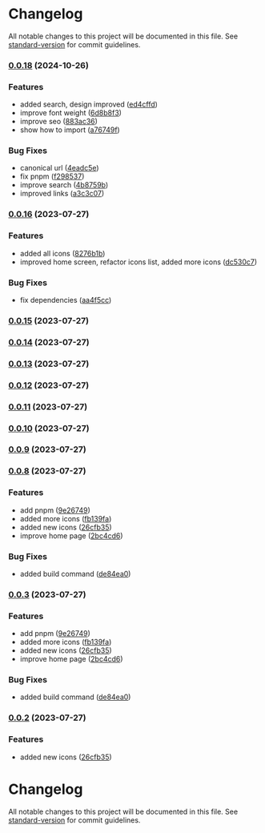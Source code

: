 # Changelog

All notable changes to this project will be documented in this file. See [standard-version](https://github.com/conventional-changelog/standard-version) for commit guidelines.

### [0.0.18](https://github.com/candidosales/svelte-shopify-polaris-icons/compare/v0.0.16...v0.0.18) (2024-10-26)


### Features

* added search, design improved ([ed4cffd](https://github.com/candidosales/svelte-shopify-polaris-icons/commit/ed4cffd80fbab69e6c5a4a4ad30e413beaba0655))
* improve font weight ([6d8b8f3](https://github.com/candidosales/svelte-shopify-polaris-icons/commit/6d8b8f3b0f07e65e72c6c82f86f14f821823bbb1))
* improve seo ([883ac36](https://github.com/candidosales/svelte-shopify-polaris-icons/commit/883ac36e09a5f0e25590b5522615564faf1a89c0))
* show how to import ([a76749f](https://github.com/candidosales/svelte-shopify-polaris-icons/commit/a76749f520f2dac966c8c2a092ce0d135e6953cc))


### Bug Fixes

* canonical url ([4eadc5e](https://github.com/candidosales/svelte-shopify-polaris-icons/commit/4eadc5ef14e864d144c03b040fb2d73e026fce45))
* fix pnpm ([f298537](https://github.com/candidosales/svelte-shopify-polaris-icons/commit/f298537eda006d410bebe495ca89bbd8ed63d9a1))
* improve search ([4b8759b](https://github.com/candidosales/svelte-shopify-polaris-icons/commit/4b8759b75fc91b6b97745670fd5c819eea5b21a8))
* improved links ([a3c3c07](https://github.com/candidosales/svelte-shopify-polaris-icons/commit/a3c3c079280eb84ff70bf4e294f1344fe7184dca))

### [0.0.16](https://github.com/candidosales/svelte-shopify-polaris-icons/compare/v0.0.15...v0.0.16) (2023-07-27)


### Features

* added all icons ([8276b1b](https://github.com/candidosales/svelte-shopify-polaris-icons/commit/8276b1b674a3360a49f6dd2f736a48a2ea15271c))
* improved home screen, refactor icons list, added more icons ([dc530c7](https://github.com/candidosales/svelte-shopify-polaris-icons/commit/dc530c7779467b40cb54f4cc8a3a2aca8bba7703))


### Bug Fixes

* fix dependencies ([aa4f5cc](https://github.com/candidosales/svelte-shopify-polaris-icons/commit/aa4f5cc305db449883b6749a20096c52c9cf8cae))

### [0.0.15](https://github.com/candidosales/svelte-shopify-polaris-icons/compare/v0.0.14...v0.0.15) (2023-07-27)

### [0.0.14](https://github.com/candidosales/svelte-shopify-polaris-icons/compare/v0.0.13...v0.0.14) (2023-07-27)

### [0.0.13](https://github.com/candidosales/svelte-shopify-polaris-icons/compare/v0.0.12...v0.0.13) (2023-07-27)

### [0.0.12](https://github.com/candidosales/svelte-shopify-polaris-icons/compare/v0.0.11...v0.0.12) (2023-07-27)

### [0.0.11](https://github.com/candidosales/svelte-shopify-polaris-icons/compare/v0.0.10...v0.0.11) (2023-07-27)

### [0.0.10](https://github.com/candidosales/svelte-shopify-polaris-icons/compare/v0.0.9...v0.0.10) (2023-07-27)

### [0.0.9](https://github.com/candidosales/svelte-shopify-polaris-icons/compare/v0.0.8...v0.0.9) (2023-07-27)

### [0.0.8](https://github.com/candidosales/svelte-shopify-polaris-icons/compare/v0.0.7...v0.0.8) (2023-07-27)


### Features

* add pnpm ([9e26749](https://github.com/candidosales/svelte-shopify-polaris-icons/commit/9e267492c8c9d0f56a5ed9da9f5c18278e88a321))
* added more icons ([fb139fa](https://github.com/candidosales/svelte-shopify-polaris-icons/commit/fb139fa9a14fdd206c9ce8bc725fd9118a6409e4))
* added new icons ([26cfb35](https://github.com/candidosales/svelte-shopify-polaris-icons/commit/26cfb3578206d9c2b0a3ece6e6f10e59c5077c12))
* improve home page ([2bc4cd6](https://github.com/candidosales/svelte-shopify-polaris-icons/commit/2bc4cd6b12eb7a2d063cc8fc535445ea57e7d8c0))


### Bug Fixes

* added build command ([de84ea0](https://github.com/candidosales/svelte-shopify-polaris-icons/commit/de84ea0b1ecd0db10d1db2de210ba604c277519d))

### [0.0.3](https://github.com/candidosales/svelte-shopify-polaris-icons/compare/v0.0.7...v0.0.3) (2023-07-27)


### Features

* add pnpm ([9e26749](https://github.com/candidosales/svelte-shopify-polaris-icons/commit/9e267492c8c9d0f56a5ed9da9f5c18278e88a321))
* added more icons ([fb139fa](https://github.com/candidosales/svelte-shopify-polaris-icons/commit/fb139fa9a14fdd206c9ce8bc725fd9118a6409e4))
* added new icons ([26cfb35](https://github.com/candidosales/svelte-shopify-polaris-icons/commit/26cfb3578206d9c2b0a3ece6e6f10e59c5077c12))
* improve home page ([2bc4cd6](https://github.com/candidosales/svelte-shopify-polaris-icons/commit/2bc4cd6b12eb7a2d063cc8fc535445ea57e7d8c0))


### Bug Fixes

* added build command ([de84ea0](https://github.com/candidosales/svelte-shopify-polaris-icons/commit/de84ea0b1ecd0db10d1db2de210ba604c277519d))

### [0.0.2](https://github.com/candidosales/svelte-shopify-polaris-icons/compare/v0.0.7...v0.0.2) (2023-07-27)


### Features

* added new icons ([26cfb35](https://github.com/candidosales/svelte-shopify-polaris-icons/commit/26cfb3578206d9c2b0a3ece6e6f10e59c5077c12))

# Changelog

All notable changes to this project will be documented in this file. See [standard-version](https://github.com/conventional-changelog/standard-version) for commit guidelines.
